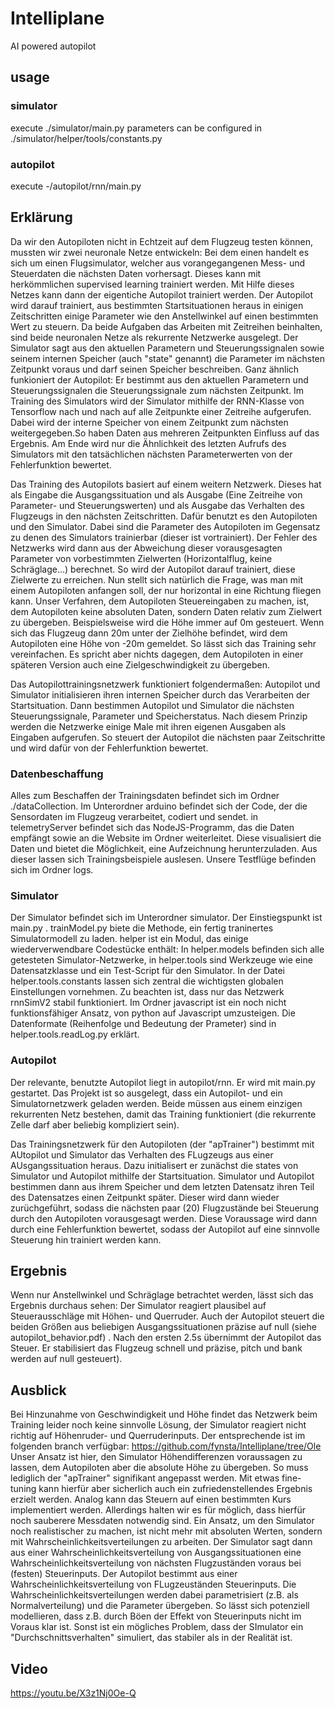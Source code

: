 # Intelliplane
AI powered autopilot 

## usage
### simulator
execute ./simulator/main.py
parameters can be configured in ./simulator/helper/tools/constants.py

### autopilot
execute -/autopilot/rnn/main.py

## Erklärung
Da wir den Autopiloten nicht in Echtzeit auf dem Flugzeug testen können, mussten wir zwei neuronale Netze entwickeln: Bei dem einen handelt
es sich um einen Flugsimulator, welcher aus vorangegangenen Mess- und Steuerdaten die nächsten Daten vorhersagt. Dieses kann mit herkömmlichen supervised learning trainiert werden.
Mit Hilfe dieses Netzes kann dann der eigentiche Autopilot trainiert werden. Der Autopilot wird darauf trainiert, aus bestimmten Startsituationen heraus in einigen Zeitschritten einige Parameter wie den Anstellwinkel auf einen bestimmten Wert zu steuern.
Da beide Aufgaben das Arbeiten mit Zeitreihen beinhalten, sind beide neuronalen Netze als rekurrente Netzwerke ausgelegt. Der Simulator sagt aus den aktuellen Parametern und Steuerungssignalen sowie seinem internen Speicher (auch "state" genannt) die Parameter im nächsten Zeitpunkt voraus und darf seinen Speicher beschreiben.
Ganz ähnlich funkioniert der Autopilot: Er bestimmt aus den aktuellen Parametern und Steuerungssignalen die Steuerungssignale zum nächsten Zeitpunkt.
Im Training des Simulators wird der Simulator mithilfe der RNN-Klasse von Tensorflow nach und nach auf alle Zeitpunkte einer Zeitreihe aufgerufen. Dabei wird der interne Speicher von einem Zeitpunkt zum nächsten weitergegeben.So haben Daten aus mehreren Zeitpunkten Einfluss auf das Ergebnis.
Am Ende wird nur die Ähnlichkeit des letzten Aufrufs des Simulators mit den tatsächlichen nächsten Parameterwerten von der Fehlerfunktion bewertet.

Das Training des Autopilots basiert auf einem weitern Netzwerk. Dieses hat als Eingabe die Ausgangssituation und als Ausgabe (Eine Zeitreihe von Parameter- und Steuerungswerten) und als Ausgabe das Verhalten des Flugzeugs in den nächsten Zeitschritten. Dafür benutzt es den Autopiloten und den Simulator.
Dabei sind die Parameter des Autopiloten im Gegensatz zu denen des Simulators trainierbar (dieser ist vortrainiert). Der Fehler des Netzwerks wird dann aus der Abweichung dieser vorausgesagten Parameter von vorbestimmten Zielwerten (Horizontalflug, keine Schräglage...) berechnet.
So wird der Autopilot darauf trainiert, diese Zielwerte zu erreichen.
Nun stellt sich natürlich die Frage, was man mit einem Autopiloten anfangen soll, der nur horizontal in eine Richtung fliegen kann. Unser Verfahren, dem Autopiloten Steuereingaben zu machen, ist, dem Autopiloten keine absoluten Daten, sondern Daten relativ zum Zielwert zu übergeben.
Beispielsweise wird die Höhe immer auf 0m gesteuert. Wenn sich das Flugzeug dann 20m unter der Zielhöhe befindet, wird dem Autopiloten eine Höhe von -20m gemeldet. So lässt sich das Training sehr vereinfachen.
Es spricht aber nichts dagegen, dem Autopiloten in einer späteren Version auch eine Zielgeschwindigkeit zu übergeben.

Das Autopilottrainingsnetzwerk funktioniert folgendermaßen: Autopilot und Simulator initialisieren ihren internen Speicher durch das Verarbeiten der Startsituation. Dann bestimmen Autopilot und Simulator die nächsten Steuerungssignale, Parameter und Speicherstatus. Nach diesem Prinzip werden die Netzwerke einige Male mit ihren eigenen Ausgaben als Eingaben aufgerufen.
So steuert der Autopilot die nächsten paar Zeitschritte und wird dafür von der Fehlerfunktion bewertet.

### Datenbeschaffung
Alles zum Beschaffen der Trainingsdaten befindet sich im Ordner ./dataCollection. Im Unterordner arduino befindet sich der Code, der die Sensordaten im Flugzeug verarbeitet, codiert und sendet.
in telemetryServer befindet sich das NodeJS-Programm, das die Daten empfängt sowie an die Website im Ordner weiterleitet. Diese visualisiert die Daten und bietet die Möglichkeit, eine Aufzeichnung herunterzuladen. Aus dieser lassen sich Trainingsbeispiele auslesen. Unsere Testflüge befinden sich im Ordner logs.
### Simulator
Der Simulator befindet sich im Unterordner simulator. Der Einstiegspunkt ist main.py . trainModel.py biete die Methode, ein fertig traninertes Simulatormodell zu laden.
helper ist ein Modul, das einige wiederverwendbare Codestücke enthält: In helper.models befinden sich alle getesteten Simulator-Netzwerke, in helper.tools sind Werkzeuge wie eine Datensatzklasse und ein Test-Script für den Simulator. In der Datei helper.tools.constants lassen sich zentral die wichtigsten globalen Einstellungen vornehmen.
Zu beachten ist, dass nur das Netzwerk rnnSimV2 stabil funktioniert.
Im Ordner javascript ist ein noch nicht funktionsfähiger Ansatz, von python auf Javascript umzusteigen.
Die Datenformate (Reihenfolge und Bedeutung der Prameter) sind in helper.tools.readLog.py erklärt.
### Autopilot
Der relevante, benutzte Autopilot liegt in autopilot/rnn. Er wird mit main.py gestartet. Das Projekt ist so ausgelegt, dass ein Autopilot- und ein Simulatornetzwerk geladen werden. Beide müssen aus einem einzigen rekurrenten Netz bestehen, damit das Training funktioniert (die rekurrente Zelle darf aber beliebig kompliziert sein).

Das Trainingsnetzwerk für den Autopiloten (der "apTrainer") bestimmt mit AUtopilot und Simulator das Verhalten des FLugzeugs aus einer AUsgangssituation heraus. Dazu initialisert er zunächst die states von Simulator und Autopilot mithilfe der Startsituation. Simulator und Autopilot bestimmen dann aus ihrem Speicher und dem letzten Datensatz ihren Teil des Datensatzes einen Zeitpunkt später. Dieser wird dann wieder zurüchgeführt, sodass die nächsten paar (20) Flugzustände bei Steuerung durch den Autopiloten vorausgesagt werden.
Diese Voraussage wird dann durch eine Fehlerfunktion bewertet, sodass der Autopilot auf eine sinnvolle Steuerung hin trainiert werden kann.

## Ergebnis
Wenn nur Anstellwinkel und Schräglage betrachtet werden, lässt sich das Ergebnis durchaus sehen: Der Simulator reagiert plausibel auf Steuerausschläge mit Höhen- und Querruder.  Auch der Autopilot steuert die beiden Größen aus beliebigen Ausgangssituationen präzise auf null (siehe autopilot_behavior.pdf) . Nach den ersten 2.5s übernimmt der Autopilot das Steuer. Er stabilisiert das Flugzeug schnell und präzise, pitch und bank werden auf null gesteuert).

## Ausblick
Bei Hinzunahme von Geschwindigkeit und Höhe findet das Netzwerk beim Training leider noch keine sinnvolle Lösung, der Simulator reagiert nicht richtig auf Höhenruder- und Querruderinputs. Der entsprechende ist im folgenden branch verfügbar: https://github.com/fynsta/Intelliplane/tree/Ole
Unser Ansatz ist hier, den Simulator Höhendifferenzen voraussagen zu lassen, dem Autopiloten aber die absolute Höhe zu übergeben. So muss lediglich der "apTrainer" signifikant angepasst werden. Mit etwas fine-tuning kann hierfür aber sicherlich auch ein zufriedenstellendes Ergebnis erzielt werden. Analog kann das Steuern auf einen bestimmten Kurs implementiert werden. Allerdings halten wir es für möglich, dass hierfür noch sauberere Messdaten notwendig sind.
Ein Ansatz, um den Simulator noch realistischer zu machen, ist nicht mehr mit absoluten Werten, sondern mit Wahrscheinlichkeitsverteilungen zu arbeiten. Der Simulator sagt dann aus einer Wahrscheinlichkeitsverteilung von Ausgangssituationen eine Wahrscheinlichkeitsverteilung von nächsten Flugzuständen voraus bei (festen) Steuerinputs. Der Autopilot bestimmt aus einer Wahrscheinlichkeitsverteilung von FLugzeuständen Steuerinputs. Die Wahrscheinlichkeitsverteilungen werden dabei parametrisiert (z.B. als Normalverteilung) und die Parameter übergeben. So lässt sich potenziell modellieren, dass z.B. durch Böen der Effekt von Steuerinputs nicht im Voraus klar ist. Sonst ist ein mögliches Problem, dass der SImulator ein "Durchschnittsverhalten" simuliert, das stabiler als in der Realität ist.

## Video
https://youtu.be/X3z1Nj0Oe-Q